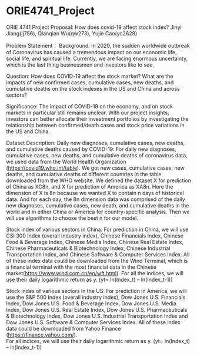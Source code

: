 # ORIE4741_Project

ORIE 4741 Project Proposal: How does covid-19 affect stock index?
Jinyi Jiang(jj756), Qianqian Wu(qw273), Yujie Cao(yc2628)



Problem Statement：
Background:
In 2020, the sudden worldwide outbreak of Coronavirus has caused a tremendous impact on our economic life, social life, and spiritual life. Currently, we are facing enormous uncertainty, which is the last thing businessmen and investors like to see. 

Question:
How does COVID-19 affect the stock market? 
What are the impacts of new confirmed cases, cumulative cases, new deaths, and cumulative deaths on the stock indexes in the US and China and across sectors?

Significance:
The impact of COVID-19 on the economy, and on stock markets in particular still remains unclear. With our project insights, investors can better allocate their investment portfolios by investigating the relationship between confirmed/death cases and stock price variations in the US and China.

Dataset Description:
Daily new diagnoses, cumulative cases, new deaths, and cumulative deaths caused by COVID-19:
For daily new diagnoses, cumulative cases, new deaths, and cumulative deaths of coronavirus data, we used data from the World Health Organization (https://covid19.who.int/table). We got new cases, cumulative cases, new deaths, and cumulative deaths of different countries in the table downloaded from the WHO website. We defined the dataset X for prediction of China as XC8n, and X for prediction of America as XA8n. Here the dimension of X is 8n because we wanted X to contain n days of historical data. And for each day, the 8n dimension data was comprised of the daily new diagnoses, cumulative cases, new death, and cumulative deaths in the world and in either China or America for country-specific analysis. Then we will use algorithms to choose the best n for our model.

Stock index of various sectors in China:
For prediction in China, we will use CSI 300 Index (overall industry index), Chinese Financials Index, Chinese Food & Beverage Index, Chinese Media Index, Chinese Real Estate Index, Chinese Pharmaceuticals & Biotechnology Index, Chinese Industrial Transportation Index, and Chinese Software & Computer Services Index. All of these index data could be downloaded from the Wind Terminal, which is a financial terminal with the most financial data in the Chinese market(https://www.wind.com.cn/en/wft.html). 
For all the indices, we will use their daily logarithmic return as y. (yt= ln(Index_t) – ln(Index_t-1))

Stock index of various sectors in the US:
For prediction in America, we will use the S&P 500 Index (overall industry index), Dow Jones U.S. Financials Index, Dow Jones U.S. Food & Beverage Index, Dow Jones U.S. Media Index, Dow Jones U.S. Real Estate Index, Dow Jones U.S. Pharmaceuticals & Biotechnology Index, Dow Jones U.S. Industrial Transportation Index and Dow Jones U.S. Software & Computer Services Index. All of these index data could be downloaded from Yahoo Finance (https://finance.yahoo.com/).  
For all indices, we will use their daily logarithmic return as y. (yt= ln(Index_t) – ln(Index_t-1))
